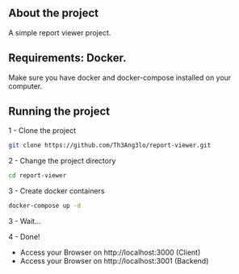## About the project

A simple report viewer project.

## Requirements: Docker.

Make sure you have docker and docker-compose installed on your computer.

## Running the project

1 - Clone the project

```zsh
git clone https://github.com/Th3Ang3lo/report-viewer.git
```

2 - Change the project directory

```zsh
cd report-viewer
```

3 - Create docker containers

```zsh
docker-compose up -d
```

3 - Wait...

4 - Done!

- Access your Browser on http://localhost:3000 (Client)
- Access your Browser on http://localhost:3001 (Backend)
